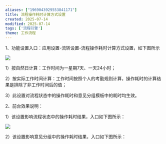 ```yaml
---
aliases: ["1969043929553841171"]
title: 流程操作耗时计算方式设置
created: 2025-07-14
modified: 2025-07-14
tags: ['流程引擎']
theme: 工作流程
---
```


1、功能设置入口：应用设置-流转设置-流程操作耗时计算方式设置，如下图所示

![](https://myhelpdoc.oss-cn-heyuan.aliyuncs.com/mdimages/f553465a54aa96d91bafb30cfd441445.jpg)

1）按自然日计算：工作时间为一星期7天、一天24小时；

2）按实际工作时间计算：工作时间按照个人的考勤规则计算，操作耗时的计算结果是排除了非工作时间后的值；

3）此设置对流程状态中的操作耗时和意见分组模板中的耗时均生效。

2、前台效果说明：

1）该设置影响流程状态中的操作耗时结果，入口如下图所示：

![](https://myhelpdoc.oss-cn-heyuan.aliyuncs.com/mdimages/3f0eb0f8d656853ee588c63d8eb23757.jpg)

2）该设置影响意见分组中的操作耗时结果，入口如下图所示：


